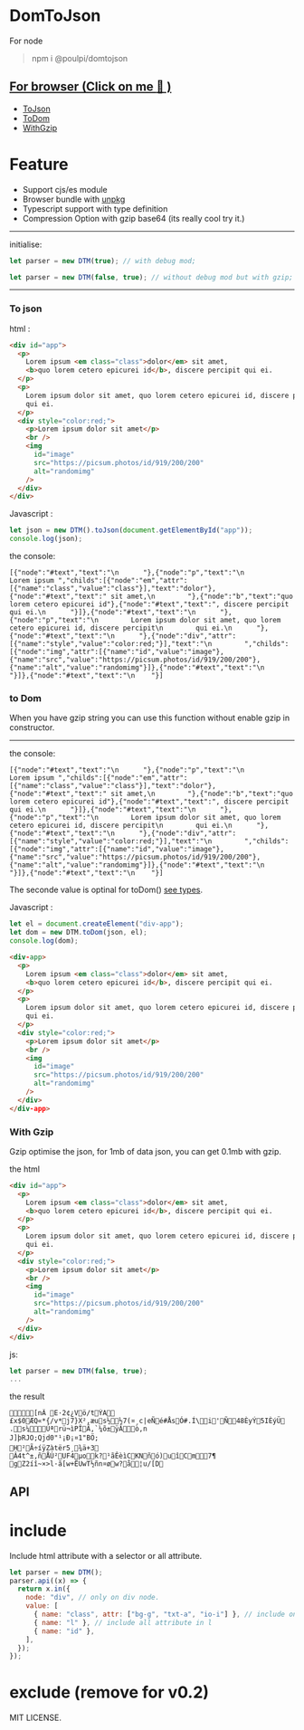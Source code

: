 # DomToJson

For node

> npm i @poulpi/domtojson

## [For browser (Click on me :rice_ball: )](https://unpkg.com/@poulpi/domtojson@latest/dist/bundle.js)

- [ToJson](#to-json)
- [ToDom](#to-dom)
- [WithGzip](#with-gzip)

# Feature

- Support cjs/es module
- Browser bundle with [unpkg](https://unpkg.com/@poulpi/domtojson@latest/dist/bundle.js)
- Typescript support with type definition
- Compression Option with gzip base64 (its really cool try it.)

---

initialise:

```javascript
let parser = new DTM(true); // with debug mod;

let parser = new DTM(false, true); // without debug mod but with gzip;
```

---

### To json

html :

```html
<div id="app">
  <p>
    Lorem ipsum <em class="class">dolor</em> sit amet,
    <b>quo lorem cetero epicurei id</b>, discere percipit qui ei.
  </p>
  <p>
    Lorem ipsum dolor sit amet, quo lorem cetero epicurei id, discere percipit
    qui ei.
  </p>
  <div style="color:red;">
    <p>Lorem ipsum dolor sit amet</p>
    <br />
    <img
      id="image"
      src="https://picsum.photos/id/919/200/200"
      alt="randomimg"
    />
  </div>
</div>
```

Javascript :

```javascript
let json = new DTM().toJson(document.getElementById("app"));
console.log(json);
```

the console:

```
[{"node":"#text","text":"\n      "},{"node":"p","text":"\n        Lorem ipsum ","childs":[{"node":"em","attr":[{"name":"class","value":"class"}],"text":"dolor"},{"node":"#text","text":" sit amet,\n        "},{"node":"b","text":"quo lorem cetero epicurei id"},{"node":"#text","text":", discere percipit qui ei.\n      "}]},{"node":"#text","text":"\n      "},{"node":"p","text":"\n        Lorem ipsum dolor sit amet, quo lorem cetero epicurei id, discere percipit\n        qui ei.\n      "},{"node":"#text","text":"\n      "},{"node":"div","attr":[{"name":"style","value":"color:red;"}],"text":"\n        ","childs":[{"node":"img","attr":[{"name":"id","value":"image"},{"name":"src","value":"https://picsum.photos/id/919/200/200"},{"name":"alt","value":"randomimg"}]},{"node":"#text","text":"\n      "}]},{"node":"#text","text":"\n    "}]

```

### to Dom

When you have gzip string you can use this function without enable gzip in constructor.

---

the console:

```
[{"node":"#text","text":"\n      "},{"node":"p","text":"\n        Lorem ipsum ","childs":[{"node":"em","attr":[{"name":"class","value":"class"}],"text":"dolor"},{"node":"#text","text":" sit amet,\n        "},{"node":"b","text":"quo lorem cetero epicurei id"},{"node":"#text","text":", discere percipit qui ei.\n      "}]},{"node":"#text","text":"\n      "},{"node":"p","text":"\n        Lorem ipsum dolor sit amet, quo lorem cetero epicurei id, discere percipit\n        qui ei.\n      "},{"node":"#text","text":"\n      "},{"node":"div","attr":[{"name":"style","value":"color:red;"}],"text":"\n        ","childs":[{"node":"img","attr":[{"name":"id","value":"image"},{"name":"src","value":"https://picsum.photos/id/919/200/200"},{"name":"alt","value":"randomimg"}]},{"node":"#text","text":"\n      "}]},{"node":"#text","text":"\n    "}]
```

The seconde value is optinal for toDom() [see types](types/parser.d.ts).

Javascript :

```javascript
let el = document.createElement("div-app");
let dom = new DTM.toDom(json, el);
console.log(dom);
```

```html
<div-app>
  <p>
    Lorem ipsum <em class="class">dolor</em> sit amet,
    <b>quo lorem cetero epicurei id</b>, discere percipit qui ei.
  </p>
  <p>
    Lorem ipsum dolor sit amet, quo lorem cetero epicurei id, discere percipit
    qui ei.
  </p>
  <div style="color:red;">
    <p>Lorem ipsum dolor sit amet</p>
    <br />
    <img
      id="image"
      src="https://picsum.photos/id/919/200/200"
      alt="randomimg"
    />
  </div>
</div-app>
```

### With Gzip

Gzip optimise the json, for 1mb of data json, you can get 0.1mb with gzip.

the html

```html
<div id="app">
  <p>
    Lorem ipsum <em class="class">dolor</em> sit amet,
    <b>quo lorem cetero epicurei id</b>, discere percipit qui ei.
  </p>
  <p>
    Lorem ipsum dolor sit amet, quo lorem cetero epicurei id, discere percipit
    qui ei.
  </p>
  <div style="color:red;">
    <p>Lorem ipsum dolor sit amet</p>
    <br />
    <img
      id="image"
      src="https://picsum.photos/id/919/200/200"
      alt="randomimg"
    />
  </div>
</div>
```

js:

```javascript
let parser = new DTM(false, true);
...
```

the result

```string
[nÃ E·2¢¿Vö/tÝA
£x$0ÆQ«*{/v*j7}X²,æus½½7(¤¸c|eÑé#ÅsÓ#.Í\i'Ñ48ÈyÝ5IÈýÜ.s¼Úªrü¬ìPÎÃ,`¼õ±ÿÂò,n
J]þRJO;Qjd0"¹¡Ð¡¤1"BÖ;
H²Ã÷íÿZàtër5¸¾ä+3 Â4t^±,ñÅÚ²UF4µok?¹ãÊèìCKNñó)uîCm7¶	gZ2íî~×>l·ã[w+ËUwT½ñn¤øw?å¦u/[D
```

## API

# include

Include html attribute with a selector or all attribute.

```javascript
let parser = new DTM();
parser.api((x) => {
  return x.in({
    node: "div", // only on div node.
    value: [
      { name: "class", attr: ["bg-g", "txt-a", "io-i"] }, // include only bg-g, txt-a, etc.
      { name: "l" }, // include all attribute in l
      { name: "id" },
    ],
  });
});
```

# exclude (remove for v0.2)

MIT LICENSE.
